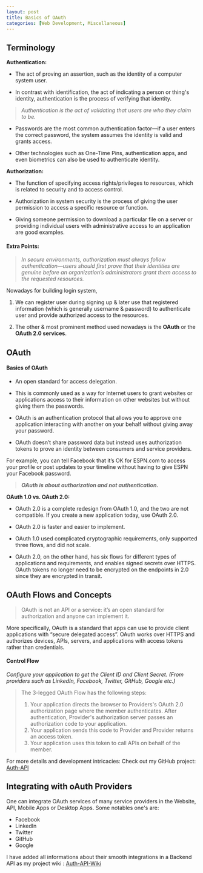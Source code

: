 ```yaml
---
layout: post
title: Basics of OAuth
categories: [Web Development, Miscellaneous]
---
```


## Terminology

**Authentication:**
- The act of proving an assertion, such as the identity of a computer system user.

- In contrast with identification, the act of indicating a person or thing's identity, authentication is the process of verifying that identity.

> _Authentication is the act of validating that users are who they claim to be._

- Passwords are the most common authentication factor—if a user enters the correct password, the system assumes the identity is valid and grants access.

- Other technologies such as One-Time Pins, authentication apps, and even biometrics can also be used to authenticate identity.

**Authorization:**
- The function of specifying access rights/privileges to resources, which is related to security and to access control.

- Authorization in system security is the process of giving the user permission to access a specific resource or function.

- Giving someone permission to download a particular file on a server or providing individual users with administrative access to an application are good examples.

#### Extra Points:

> _In secure environments, authorization must always follow authentication—users should first prove that their identities are genuine before an organization’s administrators grant them access to the requested resources._

Nowadays for building login system,
1. We can register user during signing up & later use that registered information (which is generally username & password) to authenticate user and provide authorized access to the resources.

2. The other & most prominent method used nowadays is the __OAuth__ or the __OAuth 2.0 services__.

## OAuth

#### Basics of OAuth
- An open standard for access delegation.

- This is commonly used as a way for Internet users to grant websites or applications access to their information on other websites but without giving them the passwords.

- OAuth is an authentication protocol that allows you to approve one application interacting with another on your behalf without giving away your password.

- OAuth doesn’t share password data but instead uses authorization tokens to prove an identity between consumers and service providers.

For example, you can tell Facebook that it’s OK for ESPN.com to access your profile or post updates to your timeline without having to give ESPN your Facebook password.

> **_OAuth is about authorization and not authentication._**

**OAuth 1.0 vs. OAuth 2.0:**

- OAuth 2.0 is a complete redesign from OAuth 1.0, and the two are not compatible. If you create a new application today, use OAuth 2.0.

- OAuth 2.0 is faster and easier to implement.

- OAuth 1.0 used complicated cryptographic requirements, only supported three flows, and did not scale.

- OAuth 2.0, on the other hand, has six flows for different types of applications and requirements, and enables signed secrets over HTTPS. OAuth tokens no longer need to be encrypted on the endpoints in 2.0 since they are encrypted in transit.

## OAuth Flows and Concepts
> OAuth is not an API or a service: it’s an open standard for authorization and anyone can implement it.

More specifically, OAuth is a standard that apps can use to provide client applications with “secure delegated access”. OAuth works over HTTPS and authorizes devices, APIs, servers, and applications with access tokens rather than credentials.


#### Control Flow

_Configure your application to get the Client ID and Client Secret. (From providers such as LinkedIn, Facebook, Twitter, GitHub, Google etc.)_

> The 3-legged OAuth Flow has the following steps:
> 1. Your application directs the browser to Providers's OAuth 2.0 authorization page where the member authenticates. After authentication, Provider's authorization server passes an authorization code to your application.
> 1. Your application sends this code to Provider and Provider returns an access token.
>1. Your application uses this token to call APIs on behalf of the member.

For more details and development intricacies:
Check out my GitHub project: [Auth-API](https://github.com/jaykay12/Auth-API)

## Integrating with oAuth Providers

One can integrate OAuth services of many service providers in the Website, API, Mobile Apps or Desktop Apps.
Some notables one's are:
- Facebook
- LinkedIn
- Twitter
- GitHub
- Google

I have added all informations about their smooth integrations in a Backend API as my project wiki : [Auth-API-Wiki](https://github.com/jaykay12/Auth-API/wiki/oAuth-Integration)
